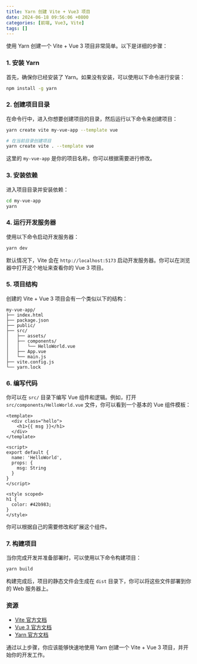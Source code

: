 ```yaml
---
title: Yarn 创建 Vite + Vue3 项目
date: 2024-06-18 09:56:06 +0800
categories: [前端, Vue3, Vite]
tags: []
---
```


使用 Yarn 创建一个 Vite + Vue 3 项目非常简单。以下是详细的步骤：

### 1. 安装 Yarn 

首先，确保你已经安装了 Yarn。如果没有安装，可以使用以下命令进行安装：

```bash
npm install -g yarn
```
### 2. 创建项目目录
在命令行中，进入你想要创建项目的目录，然后运行以下命令来创建项目：

```bash
yarn create vite my-vue-app --template vue

# 在当前目录创建项目
yarn create vite . --template vue
```

这里的 `my-vue-app` 是你的项目名称，你可以根据需要进行修改。

### 3. 安装依赖
进入项目目录并安装依赖：

```bash
cd my-vue-app
yarn
```

### 4. 运行开发服务器
使用以下命令启动开发服务器：

```bash
yarn dev
```

默认情况下，Vite 会在 `http://localhost:5173` 启动开发服务器。你可以在浏览器中打开这个地址来查看你的 Vue 3 项目。

### 5. 项目结构
创建的 Vite + Vue 3 项目会有一个类似以下的结构：

```
my-vue-app/
├── index.html
├── package.json
├── public/
├── src/
│   ├── assets/
│   ├── components/
│   │   └── HelloWorld.vue
│   ├── App.vue
│   └── main.js
├── vite.config.js
└── yarn.lock
```

### 6. 编写代码
你可以在 `src/` 目录下编写 Vue 组件和逻辑。例如，打开 `src/components/HelloWorld.vue` 文件，你可以看到一个基本的 Vue 组件模板：

```vue
<template>
  <div class="hello">
    <h1>{{ msg }}</h1>
  </div>
</template>

<script>
export default {
  name: 'HelloWorld',
  props: {
    msg: String
  }
}
</script>

<style scoped>
h1 {
  color: #42b983;
}
</style>
```

你可以根据自己的需要修改和扩展这个组件。

### 7. 构建项目
当你完成开发并准备部署时，可以使用以下命令构建项目：

```bash
yarn build
```

构建完成后，项目的静态文件会生成在 `dist` 目录下，你可以将这些文件部署到你的 Web 服务器上。

### 资源
- [Vite 官方文档](https://vitejs.dev/)
- [Vue 3 官方文档](https://v3.vuejs.org/)
- [Yarn 官方文档](https://yarnpkg.com/)

通过以上步骤，你应该能够快速地使用 Yarn 创建一个 Vite + Vue 3 项目，并开始你的开发工作。
